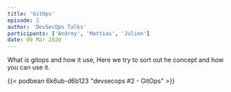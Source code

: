 ```yaml
---
title: 'GitOps'
episode: 2
author: 'DevSecOps Talks'
participants: ['Andrey', 'Mattias', 'Julien']
date: 09 Mar 2020
---
```


What is gitops and how it use, Here we try to sort out he concept and how you can use it.

<!-- Player -->

{{< podbean 6k6ub-d6b123 "devsecops #2 - GitOps" >}}
